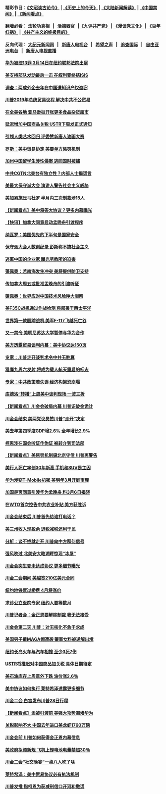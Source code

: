 #### 精彩节目：[《文昭谈古论今》](http://155.138.205.71/wenzhao) | [《历史上的今天》](http://155.138.205.71/today-in-history) | [《大陆新闻解读》](http://155.138.205.71/ntdtv-comedy) | [《中国禁闻》](http://155.138.205.71/ntdtv-news) | [《新闻看点》](http://155.138.205.71/news-insight) 

 #### 翻墙必看： [法轮功真相](http://155.138.205.71:10000/videos/truth.html) &nbsp;&nbsp;|&nbsp;&nbsp; [活摘器官](http://155.138.205.71:10000/videos/res/Organs/) &nbsp;&nbsp;|[《九评共产党》](http://155.138.205.71:10000/videos/jiuping) | [《漫谈党文化》](http://155.138.205.71:10000/videos/mtdwh) | [《百年红祸》](http://155.138.205.71:10000/videos/bnhh) | [《共产主义的终极目的》](http://155.138.205.71:10000/videos/res/zjmd) 

 #### 反向代理： [大纪元新闻网](http://155.138.205.71:10080/) &nbsp;&nbsp;|&nbsp;&nbsp; [新唐人电视台](http://155.138.205.71:8000/) &nbsp;&nbsp;|&nbsp;&nbsp; [希望之声](http://155.138.205.71:8200/) &nbsp;&nbsp;|&nbsp;&nbsp; [追查国际](http://155.138.205.71:10010/) &nbsp;&nbsp;|&nbsp;&nbsp; [自由亚洲电台](http://155.138.205.71:9800/) &nbsp;&nbsp;|&nbsp;&nbsp; [新唐人电视直播](http://155.138.205.71/) 

#### [华为被控13罪 3月14日在纽约联邦法院出庭](../pages/nsc412/n11082772.md?t=03020336) 

#### [美支持部队发动最后一击 在叙利亚终结ISIS](../pages/nsc412/n11082463.md?t=03020336) 

#### [调查：两成外企去年在中国遭知识产权盗窃](../pages/nsc412/n11082699.md?t=03020336) 

#### [川普2019年总统贸易议程 解决中共不公贸易](../pages/nsc412/n11082766.md?t=03020336) 

#### [在全美各地 亚马逊拟开张更多食品杂货超市](../pages/nsc412/n11082620.md?t=03020336) 

#### [延迟增加中国商品关税 USTR下周发正式通知](../pages/nsc412/n11082707.md?t=03020336) 

#### [引领人类艺术回归 评委赞新唐人油画大赛](../pages/nsc412/n11082419.md?t=03020336) 

#### [罗斯：美中贸易协定 美要单方惩罚机制](../pages/nsc412/n11082394.md?t=03020336) 

#### [加州中国留学生涉性侵案 逃回国时被捕](../pages/nsc412/n11082599.md?t=03020336) 

#### [中共CGTN北美台有独立性？内部人士揭谎言](../pages/nsc412/n11082511.md?t=03020336) 

#### [美最大保守派大会 演讲人警告社会主义威胁](../pages/nsc412/n11082171.md?t=03020336) 

#### [美加紧施压马杜罗 半月内三次制裁涉15人](../pages/nsc412/n11082496.md?t=03020336) 

#### [【新闻看点】美中将签大协议？更多内幕曝光](../pages/nsc412/n11082208.md?t=03020336) 

#### [【快讯】加拿大同意启动孟晚舟引渡程序](../pages/nsc412/n11082478.md?t=03020336) 

#### [纳瓦罗：美国优先的下半句是国家安全](../pages/nsc412/n11082363.md?t=03020336) 

#### [保守派大会人数创纪录 彭斯称不搞社会主义](../pages/nsc412/n11082273.md?t=03020336) 

#### [逃离中国的企业家 曝光劳教所的迫害](../pages/nsc412/n11080422.md?t=03020336) 

#### [蓬佩奥：若南海发生冲突 美将提供防卫支持](../pages/nsc412/n11082064.md?t=03020336) 

#### [传加拿大周五或批准孟晚舟的引渡听证](../pages/nsc412/n11082068.md?t=03020336) 

#### [蓬佩奥：世界应对中国技术风险睁大眼睛](../pages/nsc412/n11081916.md?t=03020336) 

#### [美F35C战机通过作战检测 将部署于西太平洋](../pages/nsc412/n11081544.md?t=03020336) 

#### [世界第一款匿踪战机 美军F-117飞越死亡谷](../pages/nsc412/n11081432.md?t=03020336) 

#### [又一禁令 美明尼苏达大学暂停与华为合作](../pages/nsc412/n11080819.md?t=03020336) 

#### [美方透露贸易谈判内幕：美中协议达150页](../pages/nsc412/n11080846.md?t=03020336) 

#### [专家：川普走开谈判术令中共无胜算](../pages/nsc412/n11080966.md?t=03020336) 

#### [猎鹰九周六发射 将成为载人航天重启的标志](../pages/nsc412/n11080738.md?t=03020336) 

#### [专家：中共政策若失误 经济构架恐崩塌](../pages/nsc412/n11080731.md?t=03020336) 

#### [库德洛“转播”上周美中谈判现场 一波三折](../pages/nsc412/n11080699.md?t=03020336) 

#### [【新闻看点】川金会破局内幕 川普识破金诡计](../pages/nsc412/n11080199.md?t=03020336) 

#### [川金会结束 美两党议员赞川普“走开”决定](../pages/nsc412/n11080514.md?t=03020336) 

#### [美去年第四季度GDP增2.6% 全年增长2.9%](../pages/nsc412/n11080414.md?t=03020336) 

#### [柯恩涉在国会听证作伪证 被转介到司法部](../pages/nsc412/n11080130.md?t=03020336) 

#### [【新闻看点】美惩罚机制逼北京守信 川普再警告](../pages/nsc412/n11079954.md?t=03020336) 

#### [美行人死亡率创30年新高 手机和SUV是主因](../pages/nsc412/n11080364.md?t=03020336) 

#### [华为涉窃T-Mobile机密 美明年3月开庭审理](../pages/nsc412/n11080311.md?t=03020336) 

#### [加国是否同意引渡华为孟晚舟 料3月6日揭晓](../pages/nsc412/n11080262.md?t=03020336) 

#### [在WTO首次控告中共农业补贴 美方获胜诉](../pages/nsc412/n11080207.md?t=03020336) 

#### [川金会结束后 川普首先给谁打电话？](../pages/nsc412/n11080159.md?t=03020336) 

#### [美三州收入现盈余 退税减税还利于民](../pages/nsc412/n11080035.md?t=03020336) 

#### [分析：谈不拢就走开 川普向中方释何信号](../pages/nsc412/n11080054.md?t=03020336) 

#### [强风吹过 北美安大略湖畔惊现“冰屋”](../pages/nsc412/n11079884.md?t=03020336) 

#### [川金会突生变未达成协议 更多细节曝光](../pages/nsc412/n11079649.md?t=03020336) 

#### [川金二会期间 美越签210亿美元合同](../pages/nsc412/n11079644.md?t=03020336) 

#### [纽约地铁票过桥费 4月将涨价](../pages/nsc412/n11078771.md?t=03020336) 

#### [求诊公立医院专家 纽约人要等数月](../pages/nsc412/n11078755.md?t=03020336) 

#### [川普记者会：金正恩要解除制裁 我无法接受](../pages/nsc412/n11078822.md?t=03020336) 

#### [川金会第二天 川普：对无核化不急于求成](../pages/nsc412/n11078809.md?t=03020336) 

#### [美国男子戴MAGA帽遭袭 肇事女料被递解出境](../pages/nsc412/n11078111.md?t=03020336) 

#### [纽约长岛火车与汽车相撞 至少3死7伤](../pages/nsc412/n11078042.md?t=03020336) 

#### [USTR将推迟对中国商品加关税 具体日期待定](../pages/nsc412/n11078065.md?t=03020336) 

#### [美石油库存上周意外下跌 油价涨2.6％](../pages/nsc412/n11077933.md?t=03020336) 

#### [美中协议如何执行 莱特希泽透露更多细节](../pages/nsc412/n11077895.md?t=03020336) 

#### [川金二会 白宫发布川普28日行程](../pages/nsc412/n11077599.md?t=03020336) 

#### [【新闻看点】孟被引渡前 美强大攻势围堵华为](../pages/nsc412/n11077529.md?t=03020336) 

#### [关税影响不大 中国去年进口美龙虾1760万磅](../pages/nsc412/n11077572.md?t=03020336) 

#### [川金会前 川普如何获得金正恩内幕信息](../pages/nsc412/n11077790.md?t=03020336) 

#### [美政府拟颁新规 飞机上锂电池电量禁超30％](../pages/nsc412/n11077388.md?t=03020336) 

#### [川金二会“社交晚宴”一桌八人吃了啥](../pages/nsc412/n11077493.md?t=03020336) 

#### [莱特希泽：美中贸易协议必有执法机制](../pages/nsc412/n11077336.md?t=03020336) 

#### [川普发推 指柯恩为获减刑信口开河和撒谎](../pages/nsc412/n11077227.md?t=03020336) 

